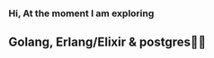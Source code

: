 ### Hi, At the moment I am exploring
## Golang, Erlang/Elixir & postgres🐱‍🚀

<!--
**nicomie/nicomie** is a ✨ _special_ ✨ repository because its `README.md` (this file) appears on your GitHub profile.

Here are some ideas to get you started:

- 🔭 I’m currently working on ...
- 🌱👓 I’m currently learning ...
- 👯 I’m looking to collaborate on ...
- 🤔 I’m looking for help with ...
- 💬 Ask me about ...
- 📫 How to reach me: ...
- 😄 Pronouns: ...
- ⚡ Fun fact: ...

<p align="center">
  <samp>
    <a href="">me</a> |
    <a href="">blog</a> 
  </samp>
</p>

-->
